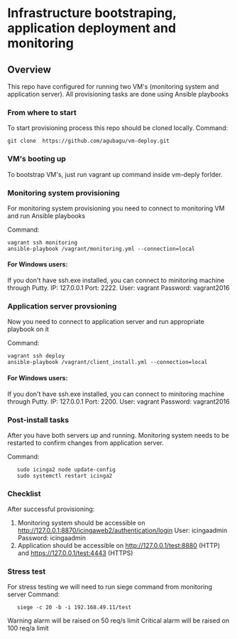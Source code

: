# **Infrastructure bootstraping, application deployment and monitoring**

## Overview

This repo have configured for running two VM's (monitoring system and application server). All provisioning tasks are done using Ansible playbooks 

### From where to start

To start provisioning process this repo should be cloned locally.
Command:
```
git clone  https://github.com/agubagu/vm-deploy.git
```

### VM's booting up

To bootstrap VM's, just run vagrant up command inside vm-deply forlder.

### Monitoring system provisioning

For monitoring system provisioning you need to connect to monitoring VM and run Ansible playbooks

Command:
```
vagrant ssh monitoring
ansible-playbook /vagrant/monitoring.yml --connection=local
```
#### For Windows users: 
If you don't have ssh.exe installed, you can connect to minitoring machine through Putty.
IP: 127.0.0.1 Port: 2222. User: vagrant Password: vagrant2016

### Application server provsioning

Now you need to connect to application server and run appropriate playbook on it

Command:
```
vagrant ssh deploy
ansible-playbook /vagrant/client_install.yml --connection=local
```
#### For Windows users: 
If you don't have ssh.exe installed, you can connect to minitoring machine through Putty.
IP: 127.0.0.1 Port: 2200. User: vagrant Password: vagrant2016

### Post-install tasks

After you have both servers up and running. Monitoring system needs to be restarted to confirm changes from application server.

Command:
```
   sudo icinga2 node update-config
   sudo systemctl restart icinga2
```

### Checklist

After successful provisioning:

 1. Monitoring system should be accessible on http://127.0.0.1:8870/icingaweb2/authentication/login
	User: icingaadmin Password: icingaadmin
 2. Application should be accessible on http://127.0.0.1/test:8880 (HTTP) and https://127.0.0.1/test:4443 (HTTPS)
 
### Stress test
For stress testing we will need to run siege command from monitoring server
Command:
```
   siege -c 20 -b -i 192.168.49.11/test
```
Warning alarm will be raised on 50 req/s limit
Critical alarm  will be raised on 100 req/a limit



 
 
 

